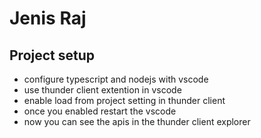  

# Jenis Raj

## Project setup
- configure typescript and nodejs with vscode
- use thunder client extention in vscode
- enable load from project setting in thunder client  
- once you enabled restart the vscode
- now you can see the apis in the thunder client explorer
